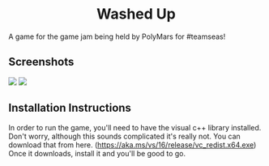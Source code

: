 <h1 align="center">Washed Up</h1>

A game for the game jam being held by PolyMars for #teamseas!

## Screenshots

<p>
  <img src="https://user-images.githubusercontent.com/74564976/161370570-43a42cbb-512b-4714-810b-7a84a7215105.png"></img>
  <img src="https://user-images.githubusercontent.com/74564976/161370809-ccb9fe7e-0fad-413d-a671-8533f24526b8.png"></img>
</p>

## Installation Instructions
In order to run the game, you'll need to have the visual c++ library installed. Don't worry, although this sounds complicated it's really not. You can download that from here. (https://aka.ms/vs/16/release/vc_redist.x64.exe) Once it downloads, install it and you'll be good to go.
